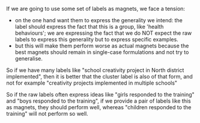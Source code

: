 If we are going to use some set of labels as magnets, we face a tension:
- on the one hand want them to express the generality we intend: the label should express the fact that this is a group, like 'health behaviours'; we are expressing the fact that we do NOT expect the raw labels to express this generality but to express specific examples.
- but this will make them perform worse as actual magnets because the best magnets should remain in single-case formulations and not try to generalise.

So if we have many labels like "school creativity project in North district implemented", then it is better that the cluster label is also of that form, and not for example "creativity projects implemented in multiple schools"

So if the raw labels often express ideas like "girls responded to the training" and "boys responded to the training", if we provide a pair of labels like this as magnets, they should perform well, whereas "children responded to the training" will not perform so well. 